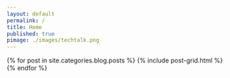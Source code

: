 ```yaml
---
layout: default
permalink: /
title: Home
published: true
pimage: ./images/techtalk.png
---
```

<div class="tiles">
{% for post in site.categories.blog.posts %}
	{% include post-grid.html %}
{% endfor %}
</div><!-- /.tiles -->
